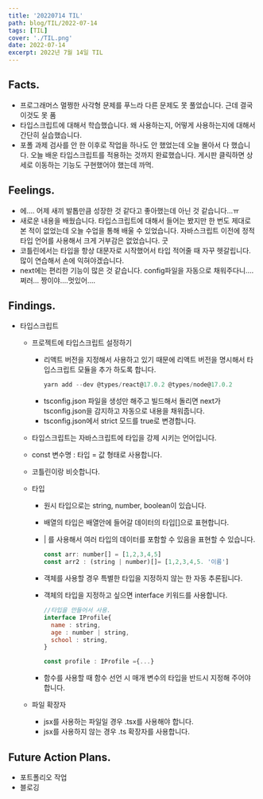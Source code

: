 ```yaml
---
title: '20220714 TIL'
path: blog/TIL/2022-07-14
tags: [TIL]
cover: './TIL.png'
date: 2022-07-14
excerpt: 2022년 7월 14일 TIL
---
```


## Facts.

- 프로그래머스 멀쩡한 사각형 문제를 푸느라 다른 문제도 못 풀었습니다. 근데 결국 이것도 못 품
- 타입스크립트에 대해서 학습했습니다. 왜 사용하는지, 어떻게 사용하는지에 대해서 간단히 실습했습니다.
- 포폴 과제 검사를 안 한 이후로 작업을 하나도 안 했었는데 오늘 몰아서 다 했습니다. 오늘 배운 타입스크립트를 적용하는 것까지 완료했습니다. 게시판 클릭하면 상세로 이동하는 기능도 구현했어야 했는데 까먹.

## Feelings.

- 에…. 어제 새끼 발톱만큼 성장한 것 같다고 좋아했는데 아닌 것 같습니다…ㅠ
- 새로운 내용을 배웠습니다. 타입스크립트에 대해서 들어는 봤지만 한 번도 제대로 본 적이 없었는데 오늘 수업을 통해 배울 수 있었습니다. 자바스크립트 이전에 정적 타입 언어를 사용해서 크게 거부감은 없었습니다. 굿
- 코틀린에서는 타입을 항상 대문자로 시작했어서 타입 적어줄 때 자꾸 헷갈립니다. 많이 연습해서 손에 익혀야겠습니다.
- next에는 편리한 기능이 많은 것 같습니다. config파일을 자동으로 채워주다니…. 쩌러… 짱이야….멋있어….

## Findings.

- 타입스크립트

  - 프로젝트에 타입스크립트 설정하기

    - 리액트 버전을 지정해서 사용하고 있기 때문에 리액트 버전을 명시해서 타입스크립트 모듈을 추가 하도록 합니다.
      ```jsx
      yarn add --dev @types/react@17.0.2 @types/node@17.0.2
      ```
    - tsconfig.json 파일을 생성만 해주고 빌드해서 돌리면 next가 tsconfig.json을 감지하고 자동으로 내용을 채워줍니다.
    - tsconfig.json에서 strict 모드를 true로 변경합니다.

  - 타입스크립트는 자바스크립트에 타입을 강제 시키는 언어입니다.
  - const 변수명 : 타입 = 값 형태로 사용합니다.
  - 코틀린이랑 비슷합니다.
  - 타입

    - 원시 타입으로는 string, number, boolean이 있습니다.
    - 배열의 타입은 배열안에 들어갈 데이터의 타입[]으로 표현합니다.
    - | 를 사용해서 여러 타입의 데이터를 포함할 수 있음을 표현할 수 있습니다.
      ```jsx
      const arr: number[] = [1,2,3,4,5]
      const arr2 : (string | number)[]= [1,2,3,4,5. '이름']
      ```
    - 객체를 사용할 경우 특별한 타입을 지정하지 않는 한 자동 추론됩니다.
    - 객체의 타입을 지정하고 싶으면 interface 키워드를 사용합니다.

      ```jsx
      //타입을 만들어서 사용.
      interface IProfile{
      	name : string,
      	age : number | string,
      	school : string,
      }

      const profile : IProfile ={...}
      ```

    - 함수를 사용할 때 함수 선언 시 매개 변수의 타입을 반드시 지정해 주어야 합니다.

  - 파일 확장자
    - jsx를 사용하는 파일일 경우 .tsx를 사용해야 합니다.
    - jsx를 사용하지 않는 경우 .ts 확장자를 사용합니다.

## Future Action Plans.

- 포트폴리오 작업
- 블로깅
